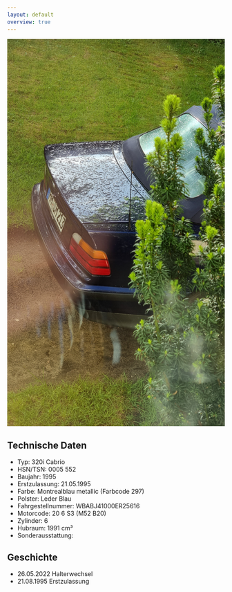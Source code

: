```yaml
---
layout: default
overview: true
---
```


![in Halle](pictures/title_image.jpg?raw=true)

## Technische Daten
* Typ: 320i Cabrio
* HSN/TSN: 0005 552
* Baujahr: 1995
* Erstzulassung: 21.05.1995
* Farbe: Montrealblau metallic (Farbcode 297)
* Polster: Leder Blau
* Fahrgestellnummer: WBABJ41000ER25616
* Motorcode: 20 6 S3 (M52 B20)
* Zylinder: 6
* Hubraum: 1991 cm³
* Sonderausstattung: 

## Geschichte
* 26.05.2022 Halterwechsel
* 21.08.1995 Erstzulassung

